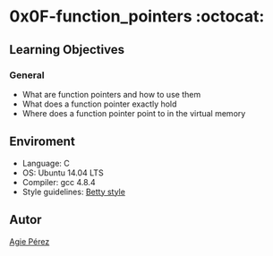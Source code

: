 # 0x0F-function_pointers :octocat: #
## Learning Objectives ##
### General ###
* What are function pointers and how to use them
* What does a function pointer exactly hold
* Where does a function pointer point to in the virtual memory
## Enviroment ##
* Language: C
* OS: Ubuntu 14.04 LTS
* Compiler: gcc 4.8.4
* Style guidelines: [Betty style](https://github.com/holbertonschool/Betty/wiki)
## Autor ##
[Agie Pérez](https://twitter.com/xiommyperez)
